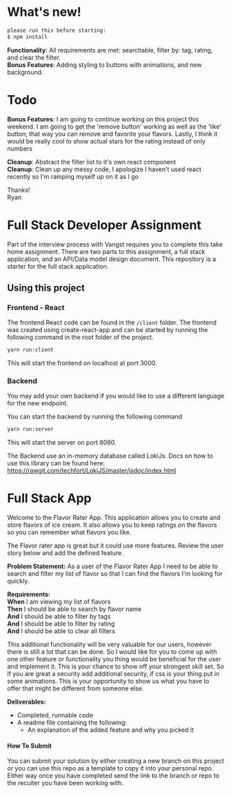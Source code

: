 # What's new!  
```bash
please run this before starting:
$ npm install
```
__Functionality__: All requirements are met: searchable, filter by: tag, rating, and clear the filter. <br />
__Bonus Features__: Adding styling to buttons with animations, and new background. <br />

# Todo
 
__Bonus Features__: I am going to continue working on this project this weekend. I am going to get the 'remove button' working as well as the 'like' button; that way you can remove and favorite your flavors. Lastly, I think it would be really cool to show actual stars for the rating instead of only numbers <br />

__Cleanup__: Abstract the filter list to it's own react component <br />
__Cleanup__: Clean up any messy code, I apologize I haven't used react recently so I'm ramping myself up on it as I go <br />

Thanks!<br />
Ryan


# Full Stack Developer Assignment
Part of the interview process with Vangst requires you to complete this take home assignment.
There are two parts to this assignment, a full stack application, and an API/Data model design document. This repository is a starter for the full stack application.

## Using this project

### Frontend - React
The frontend React code can be found in the `/client` folder. The frontend was created using create-react-app and can be started by running the following command in the root folder of the project.
``` bash 
yarn run:client 
```
This will start the frontend on localhost at port 3000.

### Backend 

You may add your own backend if you would like to use a different language for the new endpoint.

You can start the backend by running the following command
``` bash
yarn run:server
```
This will start the server on port 8080.

The Backend use an in-memory database called LokiJs. Docs on how to use this library can be found here: https://rawgit.com/techfort/LokiJS/master/jsdoc/index.html

# Full Stack App
Welcome to the Flavor Rater App. This application allows you to create and store flavors of ice cream. It also allows you to keep ratings on the flavors so you can remember what flavors you like.

The Flavor rater app is great but it could use more features. Review the user story below and add the defined feature.

__Problem Statement:__ As a user of the Flavor Rater App I need to be able to search and filter my list of flavor so that I can find the flavors I'm looking for quickly.

__Requirements:__  
__When__ I am viewing my list of flavors  
__Then__ I should be able to search by flavor name  
__And__ I should be able to filter by tags  
__And__ I should be able to filter by rating  
__And__ I should be able to clear all filters

This additional functionality will be very valuable for our users, however there is still a lot that can be done. So I would like for you to come up with one other feature or functionality you thing would be beneficial for the user and implement it. This is your chance to show off your strongest skill set. So if you are great a security add additional security, if css is your thing put in some animations. This is your opportunity to show us what you have to offer that might be different from someone else.

__Deliverables:__
- Completed, runnable code
- A readme file containing the following:
  - An explanation of the added feature and why you picked it

#### How To Submit
You can submit your solution by either creating a new branch on this project or you can use this repo as a template to copy it into your personal repo. Either way once you have completed send the link to the branch or repo to the recuiter you have been working with.
